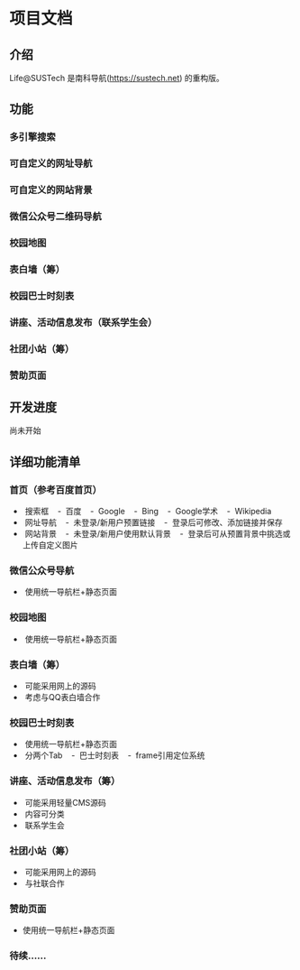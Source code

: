 # 项目文档

## 介绍
Life@SUSTech 是南科导航(https://sustech.net) 的重构版。

## 功能
### 多引擎搜索
### 可自定义的网址导航
### 可自定义的网站背景
### 微信公众号二维码导航
### 校园地图
### 表白墙（筹）
### 校园巴士时刻表
### 讲座、活动信息发布（联系学生会）
### 社团小站（筹）
### 赞助页面

## 开发进度
尚未开始

## 详细功能清单

### 首页（参考百度首页）
*  搜索框
    -  百度
    -  Google
    -  Bing
    -  Google学术
    -  Wikipedia
*  网址导航
    -  未登录/新用户预置链接
    -  登录后可修改、添加链接并保存
*  网站背景
    -  未登录/新用户使用默认背景
    -  登录后可从预置背景中挑选或上传自定义图片

### 微信公众号导航
*  使用统一导航栏+静态页面

### 校园地图
*  使用统一导航栏+静态页面

### 表白墙（筹）
*  可能采用网上的源码
*  考虑与QQ表白墙合作

### 校园巴士时刻表
*  使用统一导航栏+静态页面
*  分两个Tab
    -  巴士时刻表
    -  frame引用定位系统

### 讲座、活动信息发布（筹）
*  可能采用轻量CMS源码
*  内容可分类
*  联系学生会

### 社团小站（筹）
*  可能采用网上的源码
*  与社联合作

### 赞助页面
*  使用统一导航栏+静态页面

### 待续……

